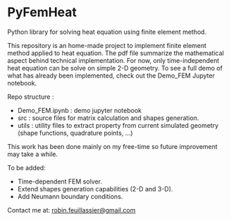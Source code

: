 # PyFemHeat
Python library for solving heat equation using finite element method.

This repository is an home-made project to implement finite element method applied to heat equation. The pdf file summarize the mathematical aspect behind technical implementation. For now, only time-independent heat equation can be solve on simple 2-D geometry. To see a full demo of what has already been implemented, check out the Demo_FEM Jupyter notebook.

Repo structure :
<ul>
  <li> Demo_FEM.ipynb : demo jupyter notebook </li>
  <li> src : source files for matrix calculation and shapes generation. </li>
  <li> utils : utility files to extract property from current simulated geometry (shape functions, quadrature points, ...) </li>
</ul>

This work has been done mainly on my free-time so future improvement may take a while.

To be added:
<ul>
  <li> Time-dependent FEM solver. </li>
  <li> Extend shapes generation capabilities (2-D and 3-D). </li>
  <li> Add Neumann boundary conditions. </li>
</ul>

Contact me at: robin.feuillassier@gmail.com